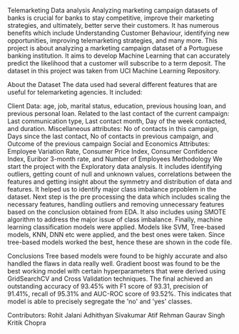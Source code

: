 Telemarketing Data analysis
Analyzing marketing campaign datasets of banks is crucial for banks to stay competitive, improve their marketing strategies, and ultimately, better serve their customers. It has numerous benefits which include Understanding Customer Behaviour, identifying new opportunities, improving telemarketing strategies, and many more. This project is about analyzing a marketing campaign dataset of a Portuguese banking institution. It aims to develop Machine Learning that can accurately predict the likelihood that a customer will subscribe to a term deposit. The dataset in this project was taken from UCI Machine Learning Repository.

About the Dataset
The data used had several different features that are useful for telemarketing agencies. It included:

Client Data: age, job, marital status, education, previous housing loan, and previous personal loan.
Related to the last contact of the current campaign: Last communication type, Last contact month, Day of the week contacted, and duration.
Miscellaneous attributes: No of contacts in this campaign, Days since the last contact, No of contacts in previous campaign, and Outcome of the previous campaign
Social and Economics Attributes: Employee Variation Rate, Consumer Price Index, Consumer Confidence Index, Euribor 3-month rate, and Number of Employees
Methodology
We start the project with the Exploratory data analysis. It includes identifying outliers, getting count of null and unknown values, correlations between the features and getting insight about the symmetry and distribution of data and features. It helped us to identify major class imbalance prpoblem in the dataset. Next step is the pre processing the data which includes scaling the necessary features, handling outliers and removing unnecessary features based on the conclusion obtained from EDA. It also includes using SMOTE algorithm to address the major issue of class imbalance. Finally, machine learning classification models were applied. Models like SVM, Tree-based models, KNN, DNN etc were applied, and the best ones were taken. Since tree-based models worked the best, hence these are shown in the code file.

Conclusions
Tree based models were found to be highly accurate and also handled the flaws in data really well. Gradient boost was found to be the best working model with certain hyperparameters that were derived using GridSearchCV and Cross Validation techniques. The final achieved an outstanding accuracy of 93.45% with F1 score of 93.31, precision of 91.41%, recall of 95.31% and AUC-ROC score of 93.52%. This indicates that model is able to precisely segregate the 'no' and 'yes' classes.

Contributors:
Rohit Jalani
Adhithyan Sivakumar
Atif Rehman
Gaurav Singh
Kritik Chopra
